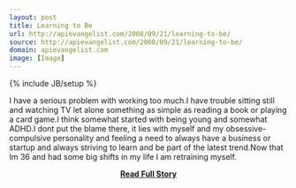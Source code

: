```yaml
---
layout: post
title: Learning to Be
url: http://apievangelist.com/2008/09/21/learning-to-be/
source: http://apievangelist.com/2008/09/21/learning-to-be/
domain: apievangelist.com
image: [Image]
---
```

{% include JB/setup %}<p>I have a serious problem with working too much.I have trouble sitting still and watching TV let alone something as simple as reading a book or playing a card game.I think somewhat started with being young and somewhat ADHD.I dont put the blame there, it lies with myself and my obsessive-compulsive personality and feeling a need to always have a business or startup and always striving to learn and be part of the latest trend.Now that Im 36 and had some big shifts in my life I am retraining myself.</p>
<center><p><a href="http://apievangelist.com/2008/09/21/learning-to-be/" style='padding:25px; font-sze:18px; font-weight: bold;'>Read Full Story</a></p></center>
